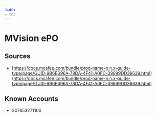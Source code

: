 ```yaml
---
hide:
- toc
---
```


# MVision ePO

## Sources

*   [https://docs.mcafee.com/bundle/prod-name-n.n.x-guide-type/page/GUID-9B6E696A-78DA-4F41-A0FC-39699DD39639.html](https://docs.mcafee.com/bundle/prod-name-n.n.x-guide-type/page/GUID-9B6E696A-78DA-4F41-A0FC-39699DD39639.html)

## Known Accounts

*   307653271100